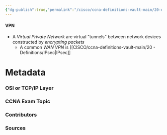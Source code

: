 ```yaml
---
{"dg-publish":true,"permalink":"/cisco/ccna-definitions-vault-main/20-definitions/vpn/","tags":["defs_ccna"]}
---
```


#### VPN
- A *Virtual Private Network* are virtual "tunnels" between network devices constructed by *encrypting packets*
	- A common *WAN VPN* is [[CISCO/ccna-definitions-vault-main/20 - Definitions/IPsec\|IPsec]]




# Metadata
### OSI or TCP/IP Layer

### CCNA Exam Topic

### Contributors

### Sources
